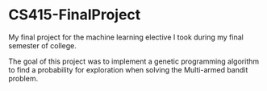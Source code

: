 # CS415-FinalProject
My final project for the machine learning elective I took during my final semester of college.

The goal of this project was to implement a genetic programming algorithm to find a probability for exploration when solving the Multi-armed bandit problem.
